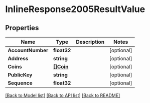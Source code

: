 # InlineResponse2005ResultValue

## Properties

Name | Type | Description | Notes
------------ | ------------- | ------------- | -------------
**AccountNumber** | **float32** |  | [optional] 
**Address** | **string** |  | [optional] 
**Coins** | [**[]Coin**](Coin.md) |  | [optional] 
**PublicKey** | **string** |  | [optional] 
**Sequence** | **float32** |  | [optional] 

[[Back to Model list]](../README.md#documentation-for-models) [[Back to API list]](../README.md#documentation-for-api-endpoints) [[Back to README]](../README.md)


